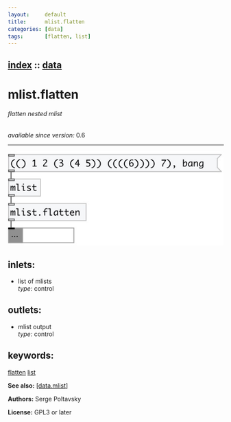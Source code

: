 ```yaml
---
layout:     default
title:      mlist.flatten
categories: [data]
tags:       [flatten, list]
---
```

[index](index.html) :: [data](category_data.html)
---

# mlist.flatten

###### flatten nested mlist

*available since version:* 0.6

---




[![example](../examples/img/mlist.flatten.jpg)](../examples/pd/mlist.flatten.pd)









## inlets:

* list of mlists<br>
_type:_ control



## outlets:

* mlist output<br>
_type:_ control



## keywords:

[flatten](keywords/flatten.html)
[list](keywords/list.html)



**See also:**
[\[data.mlist\]](data.mlist.html)




**Authors:** Serge Poltavsky




**License:** GPL3 or later






